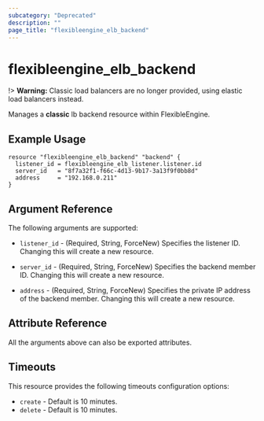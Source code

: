 ```yaml
---
subcategory: "Deprecated"
description: ""
page_title: "flexibleengine_elb_backend"
---
```


# flexibleengine_elb_backend

!> **Warning:** Classic load balancers are no longer provided, using elastic load balancers instead.

Manages a **classic** lb backend resource within FlexibleEngine.

## Example Usage

```hcl
resource "flexibleengine_elb_backend" "backend" {
  listener_id = flexibleengine_elb_listener.listener.id
  server_id   = "8f7a32f1-f66c-4d13-9b17-3a13f9f0bb8d"
  address     = "192.168.0.211"
}
```

## Argument Reference

The following arguments are supported:

* `listener_id` - (Required, String, ForceNew) Specifies the listener ID. Changing this will create a new resource.

* `server_id` - (Required, String, ForceNew) Specifies the backend member ID. Changing this will create a new resource.

* `address` - (Required, String, ForceNew) Specifies the private IP address of the backend member.
  Changing this will create a new resource.

## Attribute Reference

All the arguments above can also be exported attributes.

## Timeouts

This resource provides the following timeouts configuration options:

* `create` - Default is 10 minutes.
* `delete` - Default is 10 minutes.
